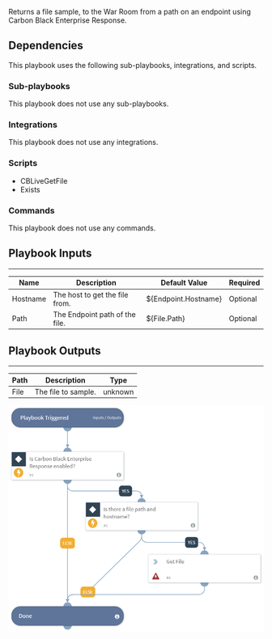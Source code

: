 Returns a file sample, to the War Room from a path on an endpoint using Carbon Black Enterprise Response.

## Dependencies
This playbook uses the following sub-playbooks, integrations, and scripts.

### Sub-playbooks
This playbook does not use any sub-playbooks.

### Integrations
This playbook does not use any integrations.

### Scripts
* CBLiveGetFile
* Exists

### Commands
This playbook does not use any commands.

## Playbook Inputs
---

| **Name** | **Description** | **Default Value** | **Required** |
| --- | --- | --- | --- | 
| Hostname | The host to get the file from. | ${Endpoint.Hostname} |Optional |
| Path | The Endpoint path of the file. | ${File.Path} | Optional |

## Playbook Outputs
---

| **Path** | **Description** | **Type** |
| --- | --- | --- |
| File | The file to sample. | unknown |

![Get_File_Sample_From_Path_Carbon_Black_Enterprise_Response](https://github.com/demisto/content/blob/1bdd5229392bd86f0cc58265a24df23ee3f7e662/docs/images/playbooks/Get_File_Sample_From_Path_Carbon_Black_Enterprise_Response.png)
